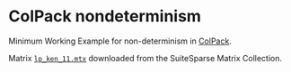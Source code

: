 # ColPack nondeterminism

Minimum Working Example for non-determinism in [ColPack](https://github.com/CSCsw/ColPack/).

Matrix [`lp_ken_11.mtx`](https://sparse.tamu.edu/LPnetlib/lp_ken_11) downloaded from the SuiteSparse Matrix Collection.